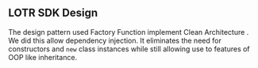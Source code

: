 ## LOTR SDK Design

The design pattern used Factory Function implement Clean Architecture . We did this allow dependency injection. It eliminates the need for constructors and `new` class instances while still allowing use to features of OOP like inheritance.

